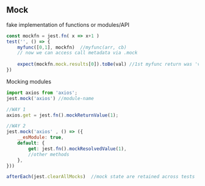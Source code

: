 
## Mock

fake implementation of functions or modules/API

```js
const mockfn = jest.fn( x => x+1 ) 
test('', () => {
	myfunc([0,1], mockfn)  //myfunc(arr, cb)
	// now we can access call metadata via .mock
	
	expect(mockfn.mock.results[0]).toBe(val) //1st myfunc return was 'val'
})
```

Mocking modules
```js
import axios from 'axios';
jest.mock('axios') //module-name

//WAY 1
axios.get = jest.fn().mockReturnValue(1);

//WAY 2
jest.mock('axios' , () => ({
	__esModule: true,
	default: {
		get: jest.fn().mockResolvedValue(1),
		//other methods
	},
}))
```

```js
afterEach(jest.clearAllMocks)  //mock state are retained across tests
```